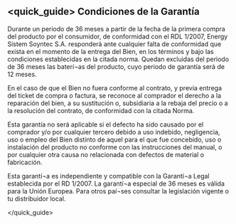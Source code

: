 ## <quick_guide>  Condiciones de la Garantí­a

Durante un periodo de 36 meses a partir de la fecha de la primera compra del producto por el consumidor, de conformidad con el RDL 1/2007, Energy Sistem Soyntec S.A. responderá ante cualquier falta de conformidad que exista en el momento de la entrega del Bien, en los términos y bajo las condiciones establecidas en la citada norma. Quedan excluidas del periodo de 36 meses las baterí¬as del producto, cuyo periodo de garantía será de 12 meses.

En el caso de que el Bien no fuera conforme al contrato, y previa entrega del ticket de compra o factura, se reconoce al comprador el derecho a la reparación del bien, a su sustitución o, subsidiaria a la rebaja del precio o a la resolución del contrato, de conformidad con la citada Norma.

Esta garantía no será aplicable si el defecto ha sido causado por el comprador y/o por cualquier tercero debido a uso indebido, negligencia, uso o empleo del Bien distinto de aquel para el que fue concebido, uso o instalación del producto no conforme con las instrucciones del manual, o por cualquier otra causa no relacionada con defectos de material o fabricación.

Esta garantí¬a es independiente y compatible con la Garantí¬a Legal establecida por el RD 1/2007.
La garantí¬a especial de 36 meses es válida para la Unión Europea. Para otros paí¬ses consultar la legislación vigente o tu distribuidor local.


</quick_guide>
